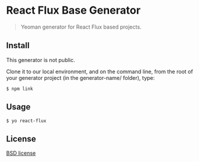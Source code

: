 # React Flux Base Generator

> Yeoman generator for React Flux based projects.


## Install

This generator is not public.

Clone it to our local environment, and on the command line, from the root of your generator project (in the generator-name/ folder), type:

```
$ npm link
```


## Usage

```
$ yo react-flux
```

## License

[BSD license](http://opensource.org/licenses/bsd-license.php)
